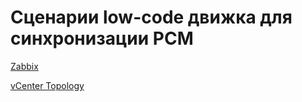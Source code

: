 # Сценарии low-code движка для синхронизации РСМ

[Zabbix](Zabbix%20Create%20Topology%20from%20Zabbix.txt)

[vCenter Topology](vCenter%20Topology.txt)